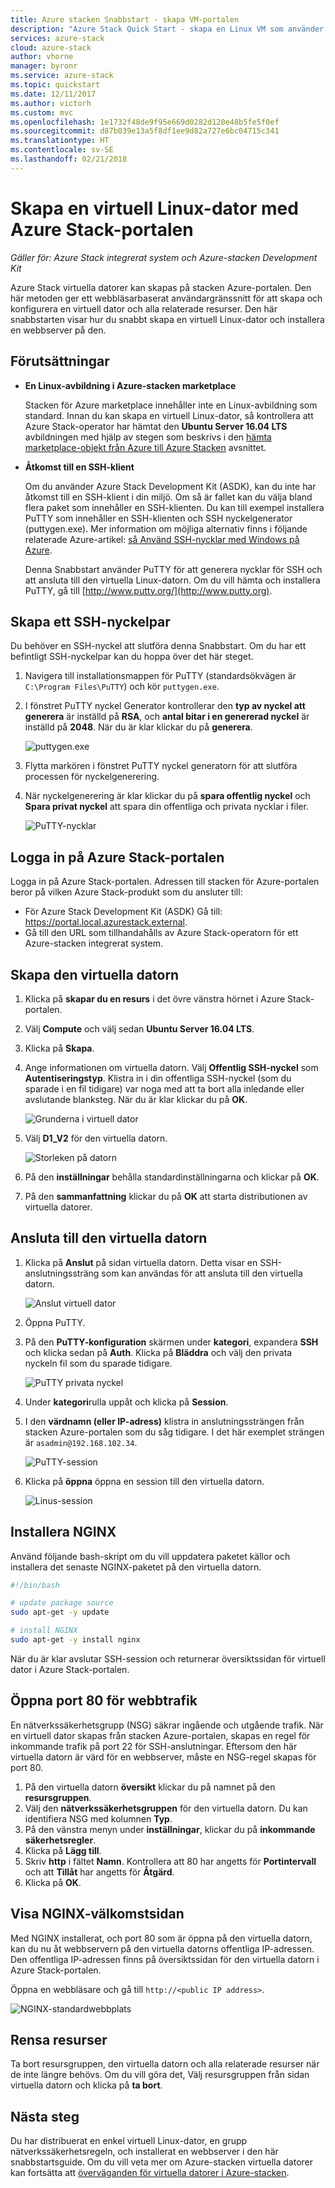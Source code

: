 ```yaml
---
title: Azure stacken Snabbstart - skapa VM-portalen
description: "Azure Stack Quick Start - skapa en Linux VM som använder portalen"
services: azure-stack
cloud: azure-stack
author: vhorne
manager: byronr
ms.service: azure-stack
ms.topic: quickstart
ms.date: 12/11/2017
ms.author: victorh
ms.custom: mvc
ms.openlocfilehash: 1e1732f48de9f95e669d0282d120e48b5fe5f0ef
ms.sourcegitcommit: d87b039e13a5f8df1ee9d82a727e6bc04715c341
ms.translationtype: HT
ms.contentlocale: sv-SE
ms.lasthandoff: 02/21/2018
---
```

# <a name="create-a-linux-virtual-machine-with-the-azure-stack-portal"></a>Skapa en virtuell Linux-dator med Azure Stack-portalen

*Gäller för: Azure Stack integrerat system och Azure-stacken Development Kit*

Azure Stack virtuella datorer kan skapas på stacken Azure-portalen. Den här metoden ger ett webbläsarbaserat användargränssnitt för att skapa och konfigurera en virtuell dator och alla relaterade resurser. Den här snabbstarten visar hur du snabbt skapa en virtuell Linux-dator och installera en webbserver på den.

## <a name="prerequisites"></a>Förutsättningar

* **En Linux-avbildning i Azure-stacken marketplace**

   Stacken för Azure marketplace innehåller inte en Linux-avbildning som standard. Innan du kan skapa en virtuell Linux-dator, så kontrollera att Azure Stack-operator har hämtat den **Ubuntu Server 16.04 LTS** avbildningen med hjälp av stegen som beskrivs i den [hämta marketplace-objekt från Azure till Azure Stacken](../azure-stack-download-azure-marketplace-item.md) avsnittet.

* **Åtkomst till en SSH-klient**

   Om du använder Azure Stack Development Kit (ASDK), kan du inte har åtkomst till en SSH-klient i din miljö. Om så är fallet kan du välja bland flera paket som innehåller en SSH-klienten. Du kan till exempel installera PuTTY som innehåller en SSH-klienten och SSH nyckelgenerator (puttygen.exe). Mer information om möjliga alternativ finns i följande relaterade Azure-artikel: [så Använd SSH-nycklar med Windows på Azure](https://docs.microsoft.com/azure/virtual-machines/linux/ssh-from-windows#windows-packages-and-ssh-clients).

   Denna Snabbstart använder PuTTY för att generera nycklar för SSH och att ansluta till den virtuella Linux-datorn. Om du vill hämta och installera PuTTY, gå till [http://www.putty.org/](http://www.putty.org).

## <a name="create-an-ssh-key-pair"></a>Skapa ett SSH-nyckelpar

Du behöver en SSH-nyckel att slutföra denna Snabbstart. Om du har ett befintligt SSH-nyckelpar kan du hoppa över det här steget.

1. Navigera till installationsmappen för PuTTY (standardsökvägen är ```C:\Program Files\PuTTY```) och kör ```puttygen.exe```.
2. I fönstret PuTTY nyckel Generator kontrollerar den **typ av nyckel att generera** är inställd på **RSA**, och **antal bitar i en genererad nyckel** är inställd på **2048**. När du är klar klickar du på **generera**.

   ![puttygen.exe](media/azure-stack-quick-linux-portal/Putty01.PNG)

3. Flytta markören i fönstret PuTTY nyckel generatorn för att slutföra processen för nyckelgenerering.
4. När nyckelgenerering är klar klickar du på **spara offentlig nyckel** och **Spara privat nyckel** att spara din offentliga och privata nycklar i filer.

   ![PuTTY-nycklar](media/azure-stack-quick-linux-portal/Putty02.PNG)



## <a name="sign-in-to-the-azure-stack-portal"></a>Logga in på Azure Stack-portalen

Logga in på Azure Stack-portalen. Adressen till stacken för Azure-portalen beror på vilken Azure Stack-produkt som du ansluter till:

* För Azure Stack Development Kit (ASDK) Gå till: https://portal.local.azurestack.external.
* Gå till den URL som tillhandahålls av Azure Stack-operatorn för ett Azure-stacken integrerat system.

## <a name="create-the-virtual-machine"></a>Skapa den virtuella datorn

1. Klicka på **skapar du en resurs** i det övre vänstra hörnet i Azure Stack-portalen.

2. Välj **Compute** och välj sedan **Ubuntu Server 16.04 LTS**.
3. Klicka på **Skapa**.

4. Ange informationen om virtuella datorn. Välj **Offentlig SSH-nyckel** som **Autentiseringstyp**. Klistra in i din offentliga SSH-nyckel (som du sparade i en fil tidigare) var noga med att ta bort alla inledande eller avslutande blanksteg. När du är klar klickar du på **OK**.

   ![Grunderna i virtuell dator](media/azure-stack-quick-linux-portal/linux-01.PNG)

5. Välj **D1_V2** för den virtuella datorn.

   ![Storleken på datorn](media/azure-stack-quick-linux-portal/linux-02.PNG)

6. På den **inställningar** behålla standardinställningarna och klickar på **OK**.

7. På den **sammanfattning** klickar du på **OK** att starta distributionen av virtuella datorer.


## <a name="connect-to-the-virtual-machine"></a>Ansluta till den virtuella datorn

1. Klicka på **Anslut** på sidan virtuella datorn. Detta visar en SSH-anslutningssträng som kan användas för att ansluta till den virtuella datorn.

   ![Anslut virtuell dator](media/azure-stack-quick-linux-portal/linux-03.PNG)

2. Öppna PuTTY.
3. På den **PuTTY-konfiguration** skärmen under **kategori**, expandera **SSH** och klicka sedan på **Auth**. Klicka på **Bläddra** och välj den privata nyckeln fil som du sparade tidigare.

   ![PuTTY privata nyckel](media/azure-stack-quick-linux-portal/Putty03.PNG)
4. Under **kategori**rulla uppåt och klicka på **Session**.
5. I den **värdnamn (eller IP-adress)** klistra in anslutningssträngen från stacken Azure-portalen som du såg tidigare. I det här exemplet strängen är ```asadmin@192.168.102.34```.
 
   ![PuTTY-session](media/azure-stack-quick-linux-portal/Putty04.PNG)
6. Klicka på **öppna** öppna en session till den virtuella datorn.

   ![Linus-session](media/azure-stack-quick-linux-portal/Putty05.PNG)

## <a name="install-nginx"></a>Installera NGINX

Använd följande bash-skript om du vill uppdatera paketet källor och installera det senaste NGINX-paketet på den virtuella datorn. 

```bash 
#!/bin/bash

# update package source
sudo apt-get -y update

# install NGINX
sudo apt-get -y install nginx
```

När du är klar avslutar SSH-session och returnerar översiktssidan för virtuell dator i Azure Stack-portalen.


## <a name="open-port-80-for-web-traffic"></a>Öppna port 80 för webbtrafik 

En nätverkssäkerhetsgrupp (NSG) säkrar ingående och utgående trafik. När en virtuell dator skapas från stacken Azure-portalen, skapas en regel för inkommande trafik på port 22 för SSH-anslutningar. Eftersom den här virtuella datorn är värd för en webbserver, måste en NSG-regel skapas för port 80.

1. På den virtuella datorn **översikt** klickar du på namnet på den **resursgruppen**.
2. Välj den **nätverkssäkerhetsgruppen** för den virtuella datorn. Du kan identifiera NSG med kolumnen **Typ**. 
3. På den vänstra menyn under **inställningar**, klickar du på **inkommande säkerhetsregler**.
4. Klicka på **Lägg till**.
5. Skriv **http** i fältet **Namn**. Kontrollera att 80 har angetts för **Portintervall** och att **Tillåt** har angetts för **Åtgärd**. 
6. Klicka på **OK**.


## <a name="view-the-nginx-welcome-page"></a>Visa NGINX-välkomstsidan

Med NGINX installerat, och port 80 som är öppna på den virtuella datorn, kan du nu åt webbservern på den virtuella datorns offentliga IP-adressen. Den offentliga IP-adressen finns på översiktssidan för den virtuella datorn i Azure Stack-portalen.

Öppna en webbläsare och gå till ```http://<public IP address>```.

![NGINX-standardwebbplats](media/azure-stack-quick-linux-portal/linux-04.PNG)


## <a name="clean-up-resources"></a>Rensa resurser

Ta bort resursgruppen, den virtuella datorn och alla relaterade resurser när de inte längre behövs. Om du vill göra det, Välj resursgruppen från sidan virtuella datorn och klicka på **ta bort**.

## <a name="next-steps"></a>Nästa steg

Du har distribuerat en enkel virtuell Linux-dator, en grupp nätverkssäkerhetsregeln, och installerat en webbserver i den här snabbstartsguide. Om du vill veta mer om Azure-stacken virtuella datorer kan fortsätta att [överväganden för virtuella datorer i Azure-stacken](azure-stack-vm-considerations.md).

